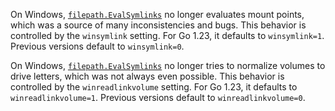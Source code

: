 On Windows, [`filepath.EvalSymlinks`](/pkg/path/filepath#EvalSymlinks) no longer evaluates
mount points, which was a source of many inconsistencies and bugs.
This behavior is controlled by the `winsymlink` setting.
For Go 1.23, it defaults to `winsymlink=1`.
Previous versions default to `winsymlink=0`.

On Windows, [`filepath.EvalSymlinks`](/pkg/path/filepath#EvalSymlinks) no longer tries
to normalize volumes to drive letters, which was not always even possible.
This behavior is controlled by the `winreadlinkvolume` setting.
For Go 1.23, it defaults to `winreadlinkvolume=1`.
Previous versions default to `winreadlinkvolume=0`.